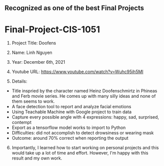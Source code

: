 ## Recognized as one of the best Final Projects

# Final-Project-CIS-1051

1. Project Title: Doofens

2. Name: Linh Nguyen

3. Year: December 6th, 2021

4. Youtube URL: https://www.youtube.com/watch?v=Wuhc95ih5MI

5. Details:
- Title inspried by the character named Heinz Doofenschmirtz in Phineas and Ferb movie series. He comes up with many silly ideas and none of them seems to work.
- A face detection tool to report and analyze facial emotions
- Using Teachable Machine with Google project to train data
- Capture every possible angle with 4 expressions: happy, sad, surprised, contempt
- Export as a tensorflow model works to import to Python
- Difficulties: did not accomplish to detect drowsiness or wearing mask
- Outcome: around 70% correct when reporting the output

6. Importantly, I learned how to start working on personal projects and this would take up a lot of time and effort. However, I'm happy with this result and my own work.
